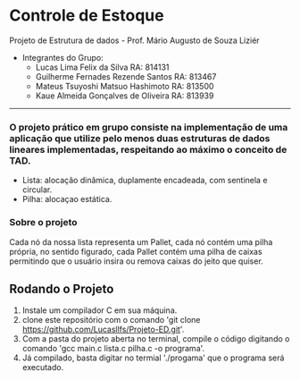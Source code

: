 # Controle de Estoque
Projeto de Estrutura de dados - Prof. Mário Augusto de Souza Liziér

* Integrantes do Grupo:
  * Lucas Lima Felix da Silva             RA: 814131
  * Guilherme Fernades Rezende Santos     RA: 813467
  * Mateus Tsuyoshi Matsuo Hashimoto      RA: 813500
  * Kaue Almeida Gonçalves de Oliveira    RA: 813939
----
### O projeto prático em grupo consiste na implementação de uma aplicação que utilize pelo menos duas estruturas de dados lineares implementadas,  respeitando ao máximo o conceito de TAD.
* Lista: alocação dinâmica, duplamente encadeada, com sentinela e circular.
* Pilha: alocaçao estática.

### Sobre o projeto 
Cada nó da nossa lista representa um Pallet, cada nó contém uma pilha própria, no sentido figurado, cada Pallet contém uma pilha de caixas permitindo que o usuário insira ou remova caixas do jeito que quiser.

## Rodando o Projeto
1. Instale um compilador C em sua máquina.
2. clone este repositório com o comando 'git clone https://github.com/Lucasllfs/Projeto-ED.git'.
3. Com a pasta do projeto aberta no terminal, compile o código digitando o comando 'gcc main.c lista.c pilha.c -o programa'.
4. Já compilado, basta digitar no termial './progama' que o programa será executado.
